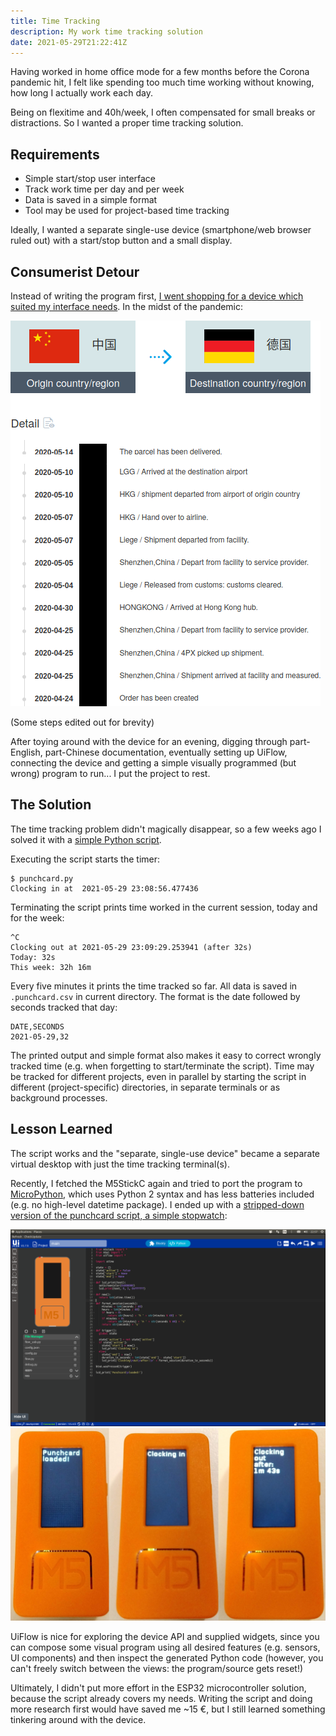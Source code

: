 ```yaml
---
title: Time Tracking
description: My work time tracking solution
date: 2021-05-29T21:22:41Z
---
```


Having worked in home office mode for a few months before the Corona pandemic hit, I felt like spending too much time working without knowing, how long I actually work each day.

Being on flexitime and 40h/week, I often compensated for small breaks or distractions.
So I wanted a proper time tracking solution.

## Requirements

* Simple start/stop user interface
* Track work time per day and per week
* Data is saved in a simple format
* Tool may be used for project-based time tracking

Ideally, I wanted a separate single-use device (smartphone/web browser ruled out) with a start/stop button and a small display.

## Consumerist Detour

Instead of writing the program first, [I went shopping for a device which suited my interface needs](https://shop.m5stack.com/products/stick-c). In the midst of the pandemic:

![Straight from Shenzhen](m5stick-c_delivery.png)

(Some steps edited out for brevity)

After toying around with the device for an evening, digging through part-English, part-Chinese documentation, eventually setting up UiFlow, connecting the device and getting a simple visually programmed (but wrong) program to run... I put the project to rest.

## The Solution

The time tracking problem didn't magically disappear, so a few weeks ago I solved it with a [simple Python script](https://github.com/ooz/olli/blob/master/.scripts/punchcard.py).

Executing the script starts the timer:
```
$ punchcard.py
Clocking in at  2021-05-29 23:08:56.477436
```

Terminating the script prints time worked in the current session, today and for the week:

```
^C
Clocking out at 2021-05-29 23:09:29.253941 (after 32s)
Today: 32s
This week: 32h 16m
```

Every five minutes it prints the time tracked so far. All data is saved in `.punchcard.csv` in current directory. The format is the date followed by seconds tracked that day:

```
DATE,SECONDS
2021-05-29,32
```

The printed output and simple format also makes it easy to correct wrongly tracked time (e.g. when forgetting to start/terminate the script). Time may be tracked for different projects, even in parallel by starting the script in different (project-specific) directories, in separate terminals or as background processes.

## Lesson Learned

The script works and the "separate, single-use device" became a separate virtual desktop with just the time tracking terminal(s).

Recently, I fetched the M5StickC again and tried to port the program to [MicroPython](https://docs.micropython.org/en/latest/esp32/quickref.html), which uses Python 2 syntax and has less batteries included (e.g. no high-level datetime package). I ended up with a [stripped-down version of the punchcard script, a simple stopwatch](punchcard_stopwatch.py):

![Glorified stopwatch code](mc_stopwatch_code.png)
![Glorified stopwatch on M5StickC](mc_stopwatch.png)

UiFlow is nice for exploring the device API and supplied widgets, since you can compose some visual program using all desired features (e.g. sensors, UI components) and then inspect the generated Python code (however, you can't freely switch between the views: the program/source gets reset!)

Ultimately, I didn't put more effort in the ESP32 microcontroller solution, because the script already covers my needs. Writing the script and doing more research first would have saved me ~15 €, but I still learned something tinkering around with the device.
